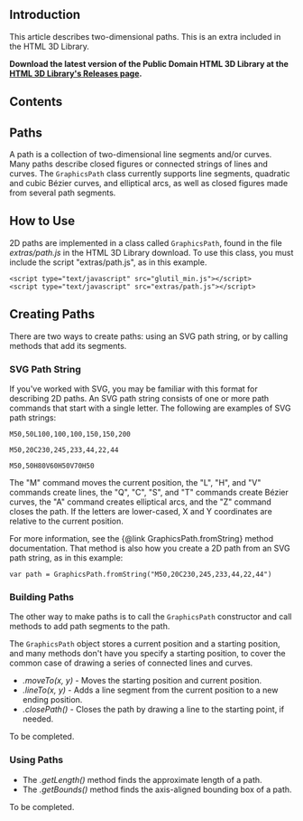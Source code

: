## Introduction <a id=Introduction></a>

This article describes two-dimensional paths.  This is an extra included in the HTML 3D Library.

**Download the latest version of the Public Domain HTML 3D
Library at the [HTML 3D Library's Releases page](https://github.com/peteroupc/html3dutil/releases).**

## Contents <a id=Contents></a>

## Paths

A path is a collection of two-dimensional line segments and/or curves.  Many paths describe
closed figures or connected strings of lines and curves. The `GraphicsPath` class
currently supports line segments, quadratic and cubic B&eacute;zier curves, and elliptical arcs,
as well as closed figures made from several path segments.

## How to Use

2D paths are implemented in a class called `GraphicsPath`, found in the file _extras/path.js_ in
the HTML 3D Library download.  To use this class, you must include the script "extras/path.js",
as in this example.

    <script type="text/javascript" src="glutil_min.js"></script>
    <script type="text/javascript" src="extras/path.js"></script>

## Creating Paths

There are two ways to create paths: using an SVG path string, or by calling methods that add
its segments.

### SVG Path String

If you've worked with SVG, you may be familiar with this format for describing 2D paths.  An
SVG path string consists of one or more path commands that start with a single letter.
The following are examples of SVG path strings:

    M50,50L100,100,100,150,150,200

    M50,20C230,245,233,44,22,44

    M50,50H80V60H50V70H50

The "M" command moves the current position, the "L", "H", and "V" commands create
lines, the "Q", "C", "S", and "T" commands create B&eacute;zier curves, the "A" command
creates elliptical arcs, and the "Z" command closes the path.
If the letters are lower-cased, X and Y coordinates are relative to the current position.

For more information, see the {@link GraphicsPath.fromString} method documentation.
That method is also how you create a 2D path from an SVG path string, as in this
example:

    var path = GraphicsPath.fromString("M50,20C230,245,233,44,22,44")

### Building Paths

The other way to make paths is to call the `GraphicsPath` constructor and call methods
to add path segments to the path.

The `GraphicsPath` object stores a current position and a starting position, and many methods
don't have you specify a starting position, to cover the common case of drawing a series
of connected lines and curves.

* _.moveTo(x, y)_ - Moves the starting position and current position.
* _.lineTo(x, y)_ - Adds a line segment from the current position to a new ending position.
* _.closePath()_ - Closes the path by drawing a line to the starting point, if needed.

To be completed.

### Using Paths

* The _.getLength()_ method finds the approximate length of a path.
* The _.getBounds()_ method finds the axis-aligned bounding box of a path.

To be completed.
